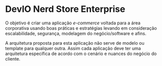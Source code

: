 # DevIO Nerd Store Enterprise

O objetivo é criar uma aplicação _e-commerce_ voltada para a área corporativa usando boas práticas e estratégias levando em consideração escalabilidade, segurança, modelagem do negócio/software e afins.

A arquitetura proposta para esta aplicação não serve de modelo ou template para qualquer outra. Assim cada aplicação deve ter uma arquitetura específica de acordo com o cenário e nuances do negócio do cliente.
